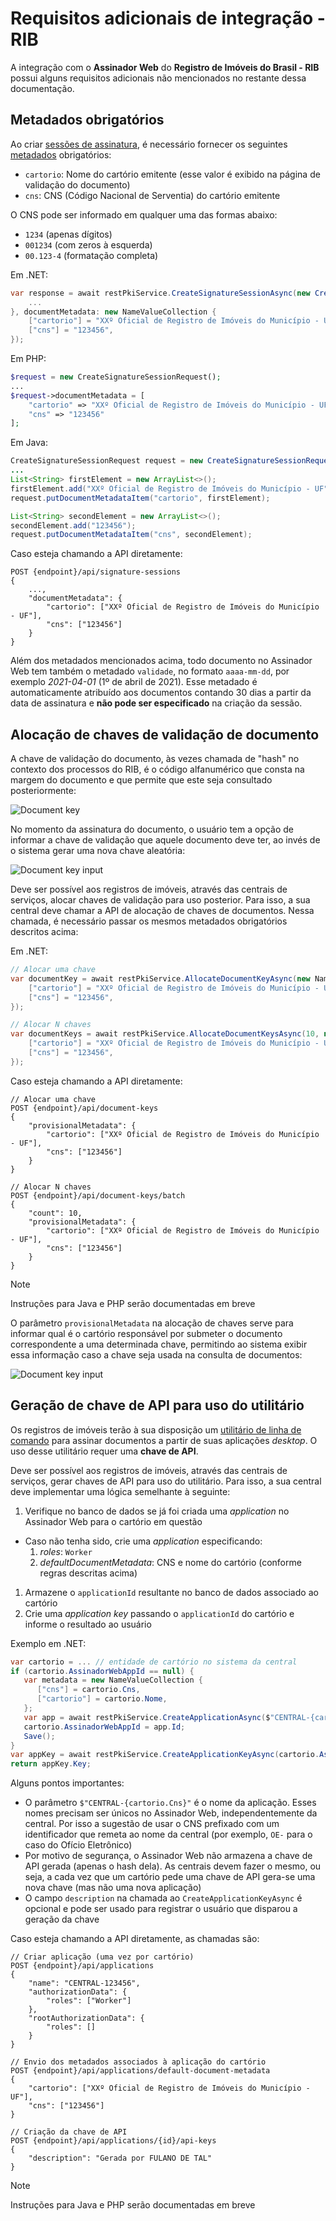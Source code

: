 ﻿<!-- This article is intentionally excluded from the TOC -->
<!-- There are no plans to translate this article, therefore code snippets are in-file (instead of being stored elsewhere and referenced, to allow reuse) -->

# Requisitos adicionais de integração - RIB

A integração com o **Assinador Web** do **Registro de Imóveis do Brasil - RIB** possui alguns requisitos adicionais não mencionados no restante dessa documentação.

## Metadados obrigatórios

Ao criar [sessões de assinatura](signature-sessions/index.md), é necessário fornecer os seguintes [metadados](signature-sessions/document-metadata.md) obrigatórios:

* `cartorio`: Nome do cartório emitente (esse valor é exibido na página de validação do documento)
* `cns`: CNS (Código Nacional de Serventia) do cartório emitente

O CNS pode ser informado em qualquer uma das formas abaixo:

* `1234` (apenas dígitos)
* `001234` (com zeros à esquerda)
* `00.123-4` (formatação completa)

Em .NET:

```cs
var response = await restPkiService.CreateSignatureSessionAsync(new CreateSignatureSessionRequest() {
	...
}, documentMetadata: new NameValueCollection {
	["cartorio"] = "XXº Oficial de Registro de Imóveis do Município - UF",
	["cns"] = "123456",
});
```

Em PHP:

```PHP
$request = new CreateSignatureSessionRequest();
...
$request->documentMetadata = [
	"cartorio" => "XXº Oficial de Registro de Imóveis do Município - UF",
	"cns" => "123456"
];
```

Em Java:

```java
CreateSignatureSessionRequest request = new CreateSignatureSessionRequest();
...
List<String> firstElement = new ArrayList<>();
firstElement.add("XXº Oficial de Registro de Imóveis do Município - UF");
request.putDocumentMetadataItem("cartorio", firstElement);

List<String> secondElement = new ArrayList<>();
secondElement.add("123456");
request.putDocumentMetadataItem("cns", secondElement);
```

Caso esteja chamando a API diretamente:

```plaintext
POST {endpoint}/api/signature-sessions
{
	...,
	"documentMetadata": {
		"cartorio": ["XXº Oficial de Registro de Imóveis do Município - UF"],
		"cns": ["123456"]
	}
}
```

Além dos metadados mencionados acima, todo documento no Assinador Web tem também o metadado `validade`, no formato `aaaa-mm-dd`, por exemplo *2021-04-01*
(1º de abril de 2021). Esse metadado é automaticamente atribuído aos documentos contando 30 dias a partir da data de assinatura e **não pode ser especificado**
na criação da sessão.

## Alocação de chaves de validação de documento

A chave de validação do documento, às vezes chamada de "hash" no contexto dos processos do RIB, é o código alfanumérico que consta na margem do
documento e que permite que este seja consultado posteriormente:

![Document key](../../../../../images/rest-pki/core/rib/document-key.png)

No momento da assinatura do documento, o usuário tem a opção de informar a chave de validação que aquele documento deve ter, ao invés de o sistema
gerar uma nova chave aleatória:

![Document key input](../../../../../images/rest-pki/core/rib/document-key-input.png)

Deve ser possível aos registros de imóveis, através das centrais de serviços, alocar chaves de validação para uso posterior. Para isso, a sua central
deve chamar a API de alocação de chaves de documentos. Nessa chamada, é necessário passar os mesmos metadados obrigatórios descritos acima:

Em .NET:

```cs
// Alocar uma chave
var documentKey = await restPkiService.AllocateDocumentKeyAsync(new NameValueCollection {
	["cartorio"] = "XXº Oficial de Registro de Imóveis do Município - UF",
	["cns"] = "123456",
});

// Alocar N chaves
var documentKeys = await restPkiService.AllocateDocumentKeysAsync(10, new NameValueCollection {
	["cartorio"] = "XXº Oficial de Registro de Imóveis do Município - UF",
	["cns"] = "123456",
});
```

Caso esteja chamando a API diretamente:

```plaintext
// Alocar uma chave
POST {endpoint}/api/document-keys
{
	"provisionalMetadata": {
		"cartorio": ["XXº Oficial de Registro de Imóveis do Município - UF"],
		"cns": ["123456"]
	}
}

// Alocar N chaves
POST {endpoint}/api/document-keys/batch
{
	"count": 10,
	"provisionalMetadata": {
		"cartorio": ["XXº Oficial de Registro de Imóveis do Município - UF"],
		"cns": ["123456"]
	}
}
```

> [!NOTE]
> Instruções para Java e PHP serão documentadas em breve

O parâmetro `provisionalMetadata` na alocação de chaves serve para informar qual é o cartório responsável por submeter o documento correspondente
a uma determinada chave, permitindo ao sistema exibir essa informação caso a chave seja usada na consulta de documentos:

![Document key input](../../../../../images/rest-pki/core/rib/pending-document-key.png)

## Geração de chave de API para uso do utilitário

Os registros de imóveis terão à sua disposição um [utilitário de linha de comando](client-tool/index.md) para assinar documentos a partir de suas aplicações
*desktop*. O uso desse utilitário requer uma **chave de API**.

Deve ser possível aos registros de imóveis, através das centrais de serviços, gerar chaves de API para uso do utilitário. Para isso, a sua central
deve implementar uma lógica semelhante à seguinte:

1.	Verifique no banco de dados se já foi criada uma *application* no Assinador Web para o cartório em questão
   * Caso não tenha sido, crie uma *application* especificando:
     1. *roles*: `Worker`
     1. *defaultDocumentMetadata*: CNS e nome do cartório (conforme regras descritas acima)
1.	Armazene o `applicationId` resultante no banco de dados associado ao cartório
1.	Crie uma *application key* passando o `applicationId` do cartório e informe o resultado ao usuário

Exemplo em .NET:

```cs
var cartorio = ... // entidade de cartório no sistema da central
if (cartorio.AssinadorWebAppId == null) {
   var metadata = new NameValueCollection {
      ["cns"] = cartorio.Cns,
      ["cartorio"] = cartorio.Nome,
   };
   var app = await restPkiService.CreateApplicationAsync($"CENTRAL-{cartorio.Cns}", new[] { Roles.Worker }, metadata);
   cartorio.AssinadorWebAppId = app.Id;
   Save();
}
var appKey = await restPkiService.CreateApplicationKeyAsync(cartorio.AssinadorWebAppId.Value, description: $"Gerada por {User.Name}");
return appKey.Key;
```

Alguns pontos importantes:

* O parâmetro `$"CENTRAL-{cartorio.Cns}"` é o nome da aplicação. Esses nomes precisam ser únicos no Assinador Web, independentemente da central. Por
  isso a sugestão de usar o CNS prefixado com um identificador que remeta ao nome da central (por exemplo, `OE-` para o caso do Ofício Eletrônico)
* Por motivo de segurança, o Assinador Web não armazena a chave de API gerada (apenas o hash dela). As centrais devem fazer o mesmo, ou seja, a cada
  vez que um cartório pede uma chave de API gera-se uma nova chave (mas não uma nova aplicação)
* O campo `description` na chamada ao `CreateApplicationKeyAsync` é opcional e pode ser usado para registrar o usuário que disparou a geração da
  chave

Caso esteja chamando a API diretamente, as chamadas são:

```plaintext
// Criar aplicação (uma vez por cartório)
POST {endpoint}/api/applications
{
	"name": "CENTRAL-123456",
	"authorizationData": {
		"roles": ["Worker"]
	},
	"rootAuthorizationData": {
		"roles": []
	}
}

// Envio dos metadados associados à aplicação do cartório
POST {endpoint}/api/applications/default-document-metadata
{
	"cartorio": ["XXº Oficial de Registro de Imóveis do Município - UF"],
	"cns": ["123456"]
}

// Criação da chave de API
POST {endpoint}/api/applications/{id}/api-keys
{
	"description": "Gerada por FULANO DE TAL"
}
```

> [!NOTE]
> Instruções para Java e PHP serão documentadas em breve
